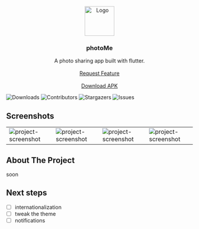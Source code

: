 <br/>
<p align="center">
  <a href="https://github.com/jhonny1994/photoMe">
    <img src="https://i.ibb.co/FYDGzK7/logo.png" alt="Logo" width="80" height="80">
  </a>

  <h3 align="center">photoMe</h3>

  <p align="center">
   A photo sharing app built with flutter.
    <br/>
    <br/>
    <a href="https://github.com/jhonny1994/photoMe/issues">Request Feature</a>
    <br/>
    <br/>
    <a href="https://drive.proton.me/urls/AKZY6SZ9ZW#KYSH2gZT4dI0">Download APK</a>
  </p>
</p>

![Downloads](https://img.shields.io/github/downloads/jhonny1994/photoMe/total) ![Contributors](https://img.shields.io/github/contributors/jhonny1994/photoMe?color=dark-green) ![Stargazers](https://img.shields.io/github/stars/jhonny1994/photoMe?style=social) ![Issues](https://img.shields.io/github/issues/jhonny1994/photoMe)

## Screenshots

<table>
  <tr>
    <td><img src="https://i.ibb.co/VHjkFN9/1.png" alt="project-screenshot"></td>
    <td><img src="https://i.ibb.co/74XbYD8/2.png" alt="project-screenshot"></td>
    <td><img src="https://i.ibb.co/JQSVr3Q/3.png" alt="project-screenshot"></td>
    <td><img src="https://i.ibb.co/f0XjNW3/4.png" alt="project-screenshot"></td>
  </tr>
 </table>

## About The Project

soon

## Next steps

- [ ] internationalization
- [ ] tweak the theme
- [ ] notifications
